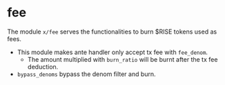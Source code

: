 # fee

The module `x/fee` serves the functionalities to burn $RISE tokens used as fees.

- This module makes ante handler only accept tx fee with `fee_denom`.
  - The amount multiplied with `burn_ratio` will be burnt after the tx fee deduction.
- `bypass_denoms` bypass the denom filter and burn.
